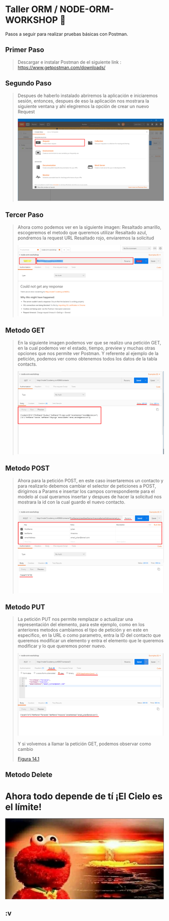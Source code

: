 # Taller ORM / NODE-ORM-WORKSHOP 🚀

Pasos a seguir para realizar pruebas básicas con Postman.

## Primer Paso
> Descargar e instalar Postman de el siguiente link : https://www.getpostman.com/downloads/

## Segundo Paso
> Despues de haberlo instalado abriremos la aplicación e iniciaremos sesión, entonces, despues de eso la aplicación nos mostrara la siguiente ventana  y ahí elegiremos la opción de crear un nuevo Request
>
>![Figura 14.1](images/postman_1.png)


## Tercer Paso
> Ahora como podemos ver en la siguiente imagen:
> Resaltado amarillo, escogeremos el metodo que queremos utilizar
> Resaltado azul, pondremos la request URL
> Resaltado rojo, enviaremos la solicitud
>
>![Figura 14.1](images/postman_2.png)

## Metodo GET
> En la siguiente imagen podemos ver que se realizo una petición GET, en la cual podemos ver el estado, tiempo, preview y muchas otras opciones que nos permite ver Postman. Y referente al ejemplo de la petición, podemos ver como obtenemos todos los datos de la tabla contacts.
>
>![Figura 14.1](images/postman_3.png)

## Metodo POST
> Ahora para la petición POST, en este caso insertaremos un contacto y para realizarlo debemos cambiar el selector de peticiones a POST, dirigirnos a Params e insertar los campos correspondiente para el modelo al cual queramos insertar y despues de hacer la solicitud nos mostrara la id con la cual guardo el nuevo contacto.
>
>![Figura 14.1](images/postman_4.png)

## Metodo PUT
> La petición PUT nos permite remplazar o actualizar una representación del elemento, para este ejemplo, como en los anteriores metodos cambiamos el tipo de petición y en este en especifico, en la URL o como parametro, entra la ID del contacto que queremos modificar un elemento y entra el elemento que le queremos modificar y lo que queremos poner nuevo.
>
>![Figura 14.1](images/postman_5.png)
>
>Y si volvemos a llamar la petición GET, podemos observar como cambio
>
>[Figura 14.1](images/postman_6.png)

## Metodo Delete
# Ahora todo depende de tí ¡El Cielo es el límite!
![Figura 14.1](images/final.png)

## :v
